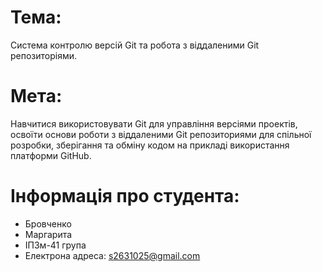 # Тема: 
Система контролю версій Git та робота з віддаленими Git репозиторіями.
# Мета:
Навчитися використовувати Git для управління версіями проектів, освоїти основи роботи з
віддаленими Git репозиториями для спільної розробки, зберігання та обміну кодом на
прикладі використання платформи GitHub.
# Інформація про студента:
- Бровченко
- Маргарита
- IПЗм-41 група
- Електрона адреса: s2631025@gmail.com
